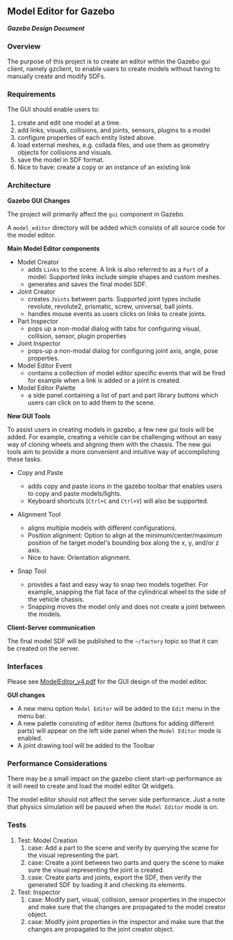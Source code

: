 ## Model Editor for Gazebo
***Gazebo Design Document***

### Overview

The purpose of this project is to create an editor within the Gazebo gui client,
namely gzclient, to enable users to create models without having to manually
create and modify SDFs.

### Requirements

The GUI should enable users to:

1. create and edit one model at a time.
1. add links, visuals, collisions, and joints, sensors, plugins to a model
1. configure properties of each entity listed above.
1. load external meshes, e.g. collada files, and use them as geometry objects
for collisions and visuals.
1. save the model in SDF format.
1. Nice to have: create a copy or an instance of an existing link

### Architecture

**Gazebo GUI Changes**

The project will primarily affect the `gui` component in Gazebo.

A `model_editor` directory will be added which consists of all source code
for the model editor.

**Main Model Editor components**

* Model Creator
    * adds `Links` to the scene. A link is also referred to as a `Part` of a
    model. Supported links include simple shapes and custom meshes.
    * generates and saves the final model SDF.
* Joint Creator
    * creates `Joints` between parts. Supported joint types include revolute,
    revolute2, prismatic, screw, universal, ball joints.
    * handles mouse events as users clicks on links to create joints.
* Part Inspector
    * pops up a non-modal dialog with tabs for configuring visual, collision,
  sensor, plugin properties
* Joint Inspector
    * pops-up a non-modal dialog for configuring joint axis, angle, pose
    properties.
* Model Editor Event
    * contains a collection of model editor specific events that will be fired
    for example when a link is added or a joint is created.
* Model Editor Palette
    * a side panel containing a list of part and part library buttons which users
    can click on to add them to the scene.

**New GUI Tools**

To assist users in creating models in gazebo, a few new gui tools will be added.
For example, creating a vehicle can be challenging without an easy way of
cloning wheels and aligning them with the chassis. The new gui tools aim to
provide a more convenient and intuitive way of accomplishing these tasks.

* Copy and Paste
    * adds copy and paste icons in the gazebo toolbar that enables users to
    copy and paste models/lights.
    * Keyboard shortcuts (`Ctrl+C` and `Ctrl+V`) will also be supported.

* Alignment Tool
    * aligns multiple models with different configurations.
    * Position alignment: Option to align at the minimum/center/maximum position
    of he target model's bounding box along the x, y, and/or z axis.
    * Nice to have: Orientation alignment.

* Snap Tool
    * provides a fast and easy way to snap two models together. For example,
    snapping the flat face of the cylindrical wheel to the side of the vehicle
    chassis.
    * Snapping moves the model only and does not create a joint between the
    models.

**Client-Server communication**

The final model SDF will be published to the `~/factory` topic so that it can be
created on the server.

### Interfaces

Please see [ModelEditor_v4.pdf](ModelEditor_v4.pdf) for the
GUI design of the model editor.

**GUI changes**

* A new menu option `Model Editor` will be added to the `Edit` menu in the
menu bar.
* A new palette consisting of editor items (buttons for adding different parts) will appear on the left side panel when the `Model Editor` mode is
enabled.
* A joint drawing tool will be added to the Toolbar

### Performance Considerations

There may be a small impact on the gazebo client start-up performance as it
will need to create and load the model editor Qt widgets.

The model editor should not affect the server side performance.
Just a note that physics simulation will be paused when the `Model Editor` mode
is on.

### Tests

1. Test: Model Creation
    1. case: Add a part to the scene and verify by querying the scene for the
    visual representing the part.
    1. case: Create a joint between two parts and query the scene to make sure
    the visual representing the joint is created.
    1. case: Create parts and joints, export the SDF, then verify the generated
    SDF by loading it and checking its elements.
1. Test: Inspector
    1. case: Modify part, visual, collision, sensor properties in the
    inspector and make sure that the changes are propagated to the
    model creator object.
    1. case: Modify joint properties in the inspector and make sure that the
    changes are propagated to the joint creator object.
